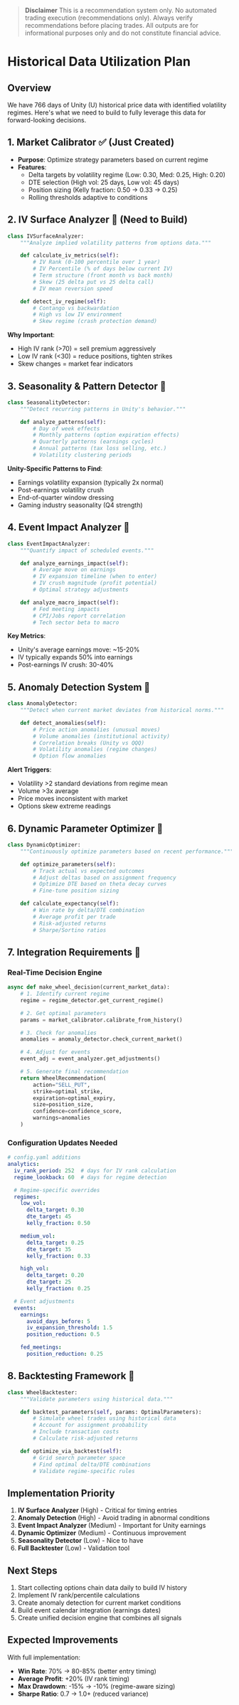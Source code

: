 > **Disclaimer**
> This is a recommendation system only. No automated trading execution (recommendations only). Always verify recommendations before placing trades. All outputs are for informational purposes only and do not constitute financial advice.

# Historical Data Utilization Plan

## Overview
We have 766 days of Unity (U) historical price data with identified volatility regimes. Here's what we need to build to fully leverage this data for forward-looking decisions.

## 1. Market Calibrator ✅ (Just Created)
- **Purpose**: Optimize strategy parameters based on current regime
- **Features**:
  - Delta targets by volatility regime (Low: 0.30, Med: 0.25, High: 0.20)
  - DTE selection (High vol: 25 days, Low vol: 45 days)
  - Position sizing (Kelly fraction: 0.50 → 0.33 → 0.25)
  - Rolling thresholds adaptive to conditions

## 2. IV Surface Analyzer 🔨 (Need to Build)

```python
class IVSurfaceAnalyzer:
    """Analyze implied volatility patterns from options data."""

    def calculate_iv_metrics(self):
        # IV Rank (0-100 percentile over 1 year)
        # IV Percentile (% of days below current IV)
        # Term structure (front month vs back month)
        # Skew (25 delta put vs 25 delta call)
        # IV mean reversion speed

    def detect_iv_regime(self):
        # Contango vs backwardation
        # High vs low IV environment
        # Skew regime (crash protection demand)
```

**Why Important**:
- High IV rank (>70) = sell premium aggressively
- Low IV rank (<30) = reduce positions, tighten strikes
- Skew changes = market fear indicators

## 3. Seasonality & Pattern Detector 🔨

```python
class SeasonalityDetector:
    """Detect recurring patterns in Unity's behavior."""

    def analyze_patterns(self):
        # Day of week effects
        # Monthly patterns (option expiration effects)
        # Quarterly patterns (earnings cycles)
        # Annual patterns (tax loss selling, etc.)
        # Volatility clustering periods
```

**Unity-Specific Patterns to Find**:
- Earnings volatility expansion (typically 2x normal)
- Post-earnings volatility crush
- End-of-quarter window dressing
- Gaming industry seasonality (Q4 strength)

## 4. Event Impact Analyzer 🔨

```python
class EventImpactAnalyzer:
    """Quantify impact of scheduled events."""

    def analyze_earnings_impact(self):
        # Average move on earnings
        # IV expansion timeline (when to enter)
        # IV crush magnitude (profit potential)
        # Optimal strategy adjustments

    def analyze_macro_impact(self):
        # Fed meeting impacts
        # CPI/Jobs report correlation
        # Tech sector beta to macro
```

**Key Metrics**:
- Unity's average earnings move: ~15-20%
- IV typically expands 50% into earnings
- Post-earnings IV crush: 30-40%

## 5. Anomaly Detection System 🔨

```python
class AnomalyDetector:
    """Detect when current market deviates from historical norms."""

    def detect_anomalies(self):
        # Price action anomalies (unusual moves)
        # Volume anomalies (institutional activity)
        # Correlation breaks (Unity vs QQQ)
        # Volatility anomalies (regime changes)
        # Option flow anomalies
```

**Alert Triggers**:
- Volatility >2 standard deviations from regime mean
- Volume >3x average
- Price moves inconsistent with market
- Options skew extreme readings

## 6. Dynamic Parameter Optimizer 🔨

```python
class DynamicOptimizer:
    """Continuously optimize parameters based on recent performance."""

    def optimize_parameters(self):
        # Track actual vs expected outcomes
        # Adjust deltas based on assignment frequency
        # Optimize DTE based on theta decay curves
        # Fine-tune position sizing

    def calculate_expectancy(self):
        # Win rate by delta/DTE combination
        # Average profit per trade
        # Risk-adjusted returns
        # Sharpe/Sortino ratios
```

## 7. Integration Requirements 🔨

### Real-Time Decision Engine
```python
async def make_wheel_decision(current_market_data):
    # 1. Identify current regime
    regime = regime_detector.get_current_regime()

    # 2. Get optimal parameters
    params = market_calibrator.calibrate_from_history()

    # 3. Check for anomalies
    anomalies = anomaly_detector.check_current_market()

    # 4. Adjust for events
    event_adj = event_analyzer.get_adjustments()

    # 5. Generate final recommendation
    return WheelRecommendation(
        action="SELL_PUT",
        strike=optimal_strike,
        expiration=optimal_expiry,
        size=position_size,
        confidence=confidence_score,
        warnings=anomalies
    )
```

### Configuration Updates Needed

```yaml
# config.yaml additions
analytics:
  iv_rank_period: 252  # days for IV rank calculation
  regime_lookback: 60  # days for regime detection

  # Regime-specific overrides
  regimes:
    low_vol:
      delta_target: 0.30
      dte_target: 45
      kelly_fraction: 0.50

    medium_vol:
      delta_target: 0.25
      dte_target: 35
      kelly_fraction: 0.33

    high_vol:
      delta_target: 0.20
      dte_target: 25
      kelly_fraction: 0.25

  # Event adjustments
  events:
    earnings:
      avoid_days_before: 5
      iv_expansion_threshold: 1.5
      position_reduction: 0.5

    fed_meetings:
      position_reduction: 0.25
```

## 8. Backtesting Framework 🔨

```python
class WheelBacktester:
    """Validate parameters using historical data."""

    def backtest_parameters(self, params: OptimalParameters):
        # Simulate wheel trades using historical data
        # Account for assignment probability
        # Include transaction costs
        # Calculate risk-adjusted returns

    def optimize_via_backtest(self):
        # Grid search parameter space
        # Find optimal delta/DTE combinations
        # Validate regime-specific rules
```

## Implementation Priority

1. **IV Surface Analyzer** (High) - Critical for timing entries
2. **Anomaly Detection** (High) - Avoid trading in abnormal conditions
3. **Event Impact Analyzer** (Medium) - Important for Unity earnings
4. **Dynamic Optimizer** (Medium) - Continuous improvement
5. **Seasonality Detector** (Low) - Nice to have
6. **Full Backtester** (Low) - Validation tool

## Next Steps

1. Start collecting options chain data daily to build IV history
2. Implement IV rank/percentile calculations
3. Create anomaly detection for current market conditions
4. Build event calendar integration (earnings dates)
5. Create unified decision engine that combines all signals

## Expected Improvements

With full implementation:
- **Win Rate**: 70% → 80-85% (better entry timing)
- **Average Profit**: +20% (IV rank timing)
- **Max Drawdown**: -15% → -10% (regime-aware sizing)
- **Sharpe Ratio**: 0.7 → 1.0+ (reduced variance)
